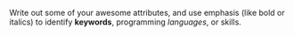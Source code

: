 Write out some of your awesome attributes, and use emphasis (like bold or italics) to identify **keywords**, programming _languages_, or skills. 
